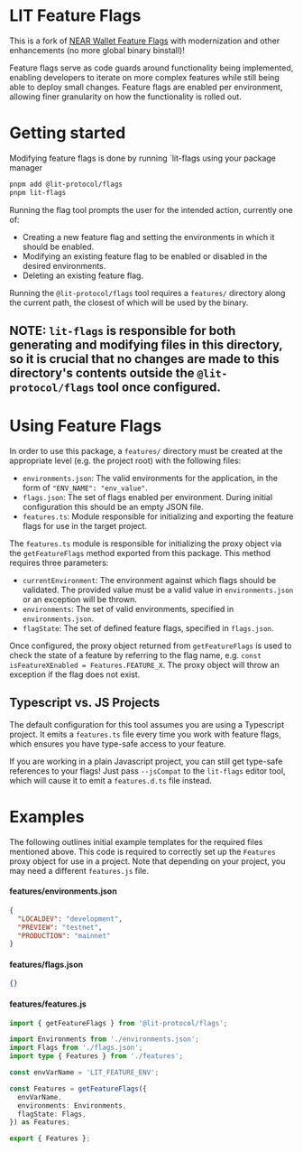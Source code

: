 # LIT Feature Flags

This is a fork of [NEAR Wallet Feature Flags](@near-wallet/feature-flags) with modernization and
other enhancements (no more global binary binstall)!

Feature flags serve as code guards around functionality being implemented, enabling developers to
iterate on more complex features while still being able to deploy small changes. Feature flags are
enabled per environment, allowing finer granularity on how the functionality is rolled out.

# Getting started

Modifying feature flags is done by running `lit-flags using your package manager

```zsh
pnpm add @lit-protocol/flags
pnpm lit-flags
```

Running the flag tool prompts the user for the intended action, currently one of:

- Creating a new feature flag and setting the environments in which it should be enabled.
- Modifying an existing feature flag to be enabled or disabled in the desired environments.
- Deleting an existing feature flag.

Running the `@lit-protocol/flags` tool requires a `features/` directory along the current path, the
closest of which will be used by the binary.

## NOTE: `lit-flags` is responsible for both generating and modifying files in this directory, so it is crucial that no changes are made to this directory's contents outside the `@lit-protocol/flags` tool once configured.

# Using Feature Flags

In order to use this package, a `features/` directory must be created at the appropriate level (e.g.
the project root) with the following files:

- `environments.json`: The valid environments for the application, in the form of
  `"ENV_NAME": "env_value"`.
- `flags.json`: The set of flags enabled per environment. During initial configuration this should
  be an empty JSON file.
- `features.ts`: Module responsible for initializing and exporting the feature flags for use in the
  target project.

The `features.ts` module is responsible for initializing the proxy object via the `getFeatureFlags`
method exported from this package. This method requires three parameters:

- `currentEnvironment`: The environment against which flags should be validated. The provided value
  must be a valid value in `environments.json` or an exception will be thrown.
- `environments`: The set of valid environments, specified in `environments.json`.
- `flagState`: The set of defined feature flags, specified in `flags.json`.

Once configured, the proxy object returned from `getFeatureFlags` is used to check the state of a
feature by referring to the flag name, e.g. `const isFeatureXEnabled = Features.FEATURE_X`. The
proxy object will throw an exception if the flag does not exist.

## Typescript vs. JS Projects

The default configuration for this tool assumes you are using a Typescript project. It emits a
`features.ts` file every time you work with feature flags, which ensures you have type-safe access
to your feature.

If you are working in a plain Javascript project, you can still get type-safe references to your
flags! Just pass `--jsCompat` to the `lit-flags` editor tool, which will cause it to emit a
`features.d.ts` file instead.

# Examples

The following outlines initial example templates for the required files mentioned above. This code
is required to correctly set up the `Features` proxy object for use in a project. Note that
depending on your project, you may need a different `features.js` file.

#### features/environments.json

```json
{
  "LOCALDEV": "development",
  "PREVIEW": "testnet",
  "PRODUCTION": "mainnet"
}
```

#### features/flags.json

```json
{}
```

#### features/features.js

```ts
import { getFeatureFlags } from '@lit-protocol/flags';

import Environments from './environments.json';
import Flags from './flags.json';
import type { Features } from './features';

const envVarName = 'LIT_FEATURE_ENV';

const Features = getFeatureFlags({
  envVarName,
  environments: Environments,
  flagState: Flags,
}) as Features;

export { Features };
```
